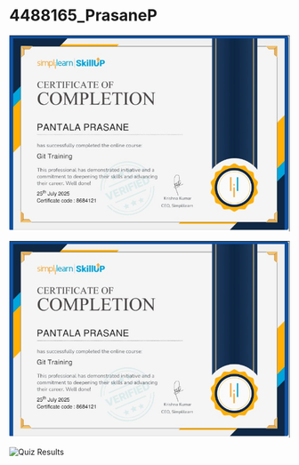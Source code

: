 # 4488165\_PrasaneP

![My Certificate](https://raw.githubusercontent.com/prasane7/4488165_Prasanep/main/GIT/WhatsApp%20Image%202025-07-25%20at%2016.42.02_4d595db7.jpg)

![Certificate of Completion](https://raw.githubusercontent.com/prasane7/4488165_Prasanep/main/GIT/WhatsApp%20Image%202025-07-25%20at%2016.42.02_4d595db7.jpg)

![Quiz Results](https://raw.githubusercontent.com/prasane7/4488165_Prasanep/main/SDLC/WhatsApp%20Image%202025-07-29%20at%2020.38.57_76702fdb.jpg)